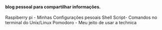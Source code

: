 
#### blog pessoal para compartilhar informações.

Raspiberry pi - Minhas Configurações pesoais
Shell Script- Comandos no terminal do Unix/Linux
Pomodoro - Meu jeito de usar a technica


